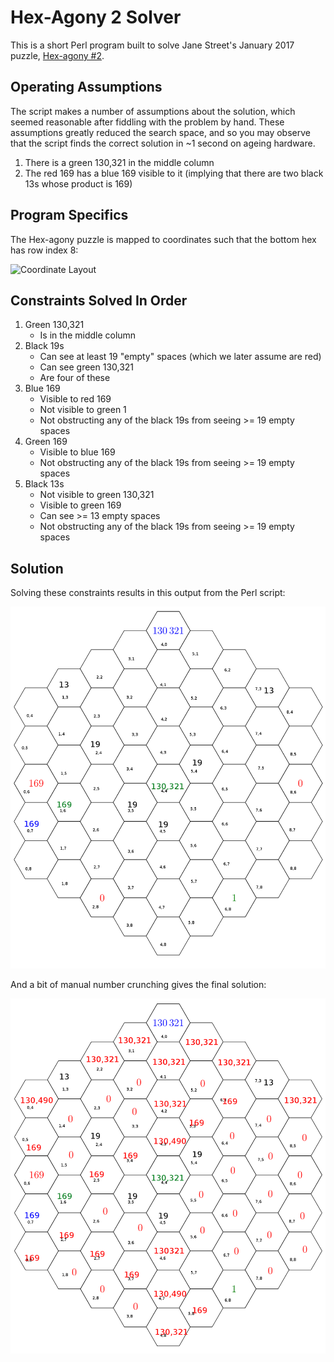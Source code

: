 # Hex-Agony 2 Solver #

This is a short Perl program built to solve Jane Street's January 2017 puzzle, [Hex-agony #2](https://www.janestreet.com/puzzles/hex-agony-2/).


## Operating Assumptions
The script makes a number of assumptions about the solution, which seemed reasonable after fiddling with the problem by hand. These assumptions greatly reduced the search space, and so you may observe that the script finds the correct solution in ~1 second on ageing hardware.

1. There is a green 130,321 in the middle column
2. The red 169 has a blue 169 visible to it (implying that there are two black 13s whose product is 169)

## Program Specifics ##
 The Hex-agony puzzle is mapped to coordinates such that the bottom hex has row index 8:

![Coordinate Layout](images/hexagony-coords.png)


## Constraints Solved In Order
1. Green 130,321
    * Is in the middle column
2. Black 19s
    * Can see at least 19 "empty" spaces (which we later assume are red)
    * Can see green 130,321
    * Are four of these
3. Blue 169
    * Visible to red 169
    * Not visible to green 1
    * Not obstructing any of the black 19s from seeing >= 19 empty spaces
4. Green 169
    * Visible to blue 169
    * Not obstructing any of the black 19s from seeing >= 19 empty spaces
4. Black 13s
    * Not visible to green 130,321
    * Visible to green 169
    * Can see >= 13 empty spaces
    * Not obstructing any of the black 19s from seeing >= 19 empty spaces

## Solution
Solving these constraints results in this output from the Perl script:

![Constraints Solved](images/hexagony-constraint.png)

And a bit of manual number crunching gives the final solution:

![Solution](images/hexagony-solved.png)
